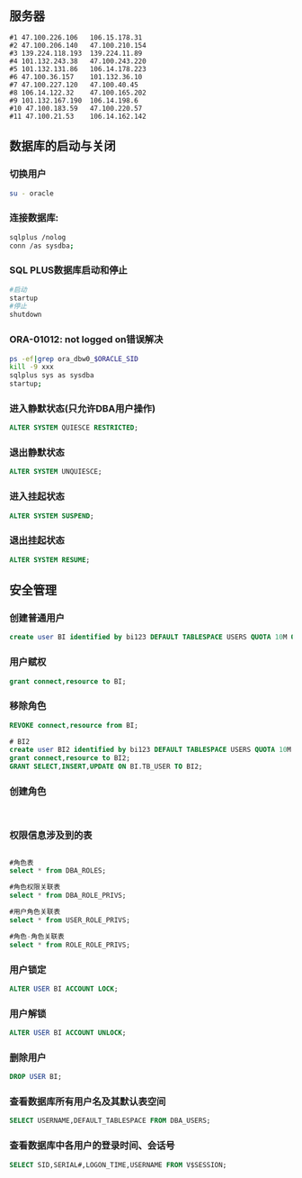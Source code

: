 ## 服务器

```
#1 47.100.226.106   106.15.178.31
#2 47.100.206.140   47.100.210.154
#3 139.224.118.193  139.224.11.89
#4 101.132.243.38   47.100.243.220
#5 101.132.131.86   106.14.178.223
#6 47.100.36.157    101.132.36.10
#7 47.100.227.120   47.100.40.45
#8 106.14.122.32    47.100.165.202
#9 101.132.167.190  106.14.198.6
#10 47.100.183.59   47.100.220.57
#11 47.100.21.53    106.14.162.142

```

## 数据库的启动与关闭
### 切换用户
```bash
su - oracle
```
### 连接数据库:
```bash
sqlplus /nolog
conn /as sysdba;
```

### SQL PLUS数据库启动和停止
```bash
#启动
startup
#停止
shutdown
```

### ORA-01012: not logged on错误解决

```bash
ps -ef|grep ora_dbw0_$ORACLE_SID
kill -9 xxx
sqlplus sys as sysdba
startup;
```

### 进入静默状态(只允许DBA用户操作)
```sql
ALTER SYSTEM QUIESCE RESTRICTED;
```

### 退出静默状态
```sql
ALTER SYSTEM UNQUIESCE;
```
### 进入挂起状态
```sql
ALTER SYSTEM SUSPEND;
```

### 退出挂起状态
```sql
ALTER SYSTEM RESUME;
```

## 安全管理


### 创建普通用户
```sql
create user BI identified by bi123 DEFAULT TABLESPACE USERS QUOTA 10M ON USERS ACCOUNT UNLOCK;
```

### 用户赋权
```sql
grant connect,resource to BI;
```

### 移除角色
```sql
REVOKE connect,resource from BI;
```

```sql
# BI2
create user BI2 identified by bi123 DEFAULT TABLESPACE USERS QUOTA 10M ON USERS ACCOUNT LOCK;
grant connect,resource to BI2;
GRANT SELECT,INSERT,UPDATE ON BI.TB_USER TO BI2;
```


### 创建角色
```sql
 
```

### 权限信息涉及到的表

```sql

#角色表
select * from DBA_ROLES;

#角色权限关联表
select * from DBA_ROLE_PRIVS;

#用户角色关联表
select * from USER_ROLE_PRIVS;

#角色-角色关联表
select * from ROLE_ROLE_PRIVS;
```
### 用户锁定　
```sql
ALTER USER BI ACCOUNT LOCK;
```

### 用户解锁
```sql
ALTER USER BI ACCOUNT UNLOCK;
```
### 删除用户
```sql
DROP USER BI;
```

### 查看数据库所有用户名及其默认表空间
```sql
SELECT USERNAME,DEFAULT_TABLESPACE FROM DBA_USERS;
```

### 查看数据库中各用户的登录时间、会话号
```sql
SELECT SID,SERIAL#,LOGON_TIME,USERNAME FROM V$SESSION; 
```

